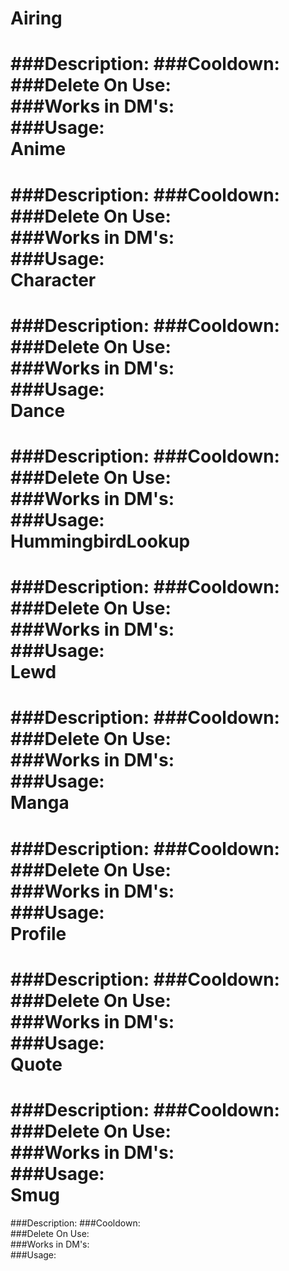 Airing
===
###Description:
###Cooldown:  
###Delete On Use:  
###Works in DM's:  
###Usage:  
Anime
===
###Description:
###Cooldown:  
###Delete On Use:  
###Works in DM's:  
###Usage:  
Character
===
###Description:
###Cooldown:  
###Delete On Use:  
###Works in DM's:  
###Usage:  
Dance
===
###Description:
###Cooldown:  
###Delete On Use:  
###Works in DM's:  
###Usage:  
HummingbirdLookup
===
###Description:
###Cooldown:  
###Delete On Use:  
###Works in DM's:  
###Usage:  
Lewd
===
###Description:
###Cooldown:  
###Delete On Use:  
###Works in DM's:  
###Usage:  
Manga
===
###Description:
###Cooldown:  
###Delete On Use:  
###Works in DM's:  
###Usage:  
Profile
===
###Description:
###Cooldown:  
###Delete On Use:  
###Works in DM's:  
###Usage:  
Quote
===
###Description:
###Cooldown:  
###Delete On Use:  
###Works in DM's:  
###Usage:  
Smug
===
###Description:
###Cooldown:  
###Delete On Use:  
###Works in DM's:  
###Usage:  